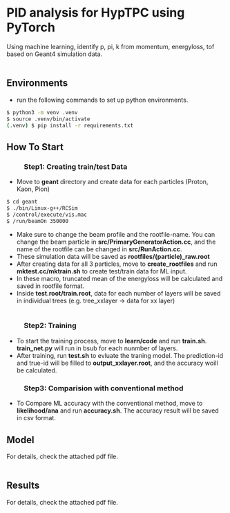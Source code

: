 # PID analysis for HypTPC using PyTorch

Using machine learning, identify p, pi, k from momentum, energyloss, tof based on Geant4 simulation data.
<br><br>

<dl>

## <dt>Environments</dt>

- run the following commands to set up python environments.

```.sh
$ python3 -m venv .venv
$ source .venv/bin/activate
(.venv) $ pip install -r requirements.txt
```

## <dt>How To Start</dt>

### <dd>Step1: Creating train/test Data

- Move to **geant** directory and create data for each particles (Proton, Kaon, Pion)

```sh
$ cd geant
$ ./bin/Linux-g++/RCSim
$ /control/execute/vis.mac
$ /run/beamOn 350000
```

- Make sure to change the beam profile and the rootfile-name. You can change the beam particle in **src/PrimaryGeneratorAction.cc**, and the name of the rootfile can be changed in **src/RunAction.cc**.
- These simulation data will be saved as **rootfiles/(particle)\_raw.root**
- After creating data for all 3 particles, move to **create_rootfiles** and run **mktest.cc/mktrain.sh** to create test/train data for ML input.
- In these macro, truncated mean of the energyloss will be calculated and saved in rootfile format.
- Inside **test.root/train.root**, data for each number of layers will be saved in individual trees (e.g. tree_xxlayer -> data for xx layer)
  <br><br>

</dd>

### <dd>Step2: Training

- To start the training process, move to **learn/code** and run **train.sh**. **train_net.py** will run in bsub for each nunmber of layers.
- After training, run **test.sh** to evluate the traning model. The prediction-id and true-id will be filled to **output_xxlayer.root**, and the accuracy woill be calculated.

</dd>

### <dd>Step3: Comparision with conventional method

- To Compare ML accuracy with the conventional method, move to **likelihood/ana** and run **accuracy.sh**. The accuracy result will be saved in csv format.

</dd>

## <dt>Model</dt>

For details, check the attached pdf file.
<br><br>

## <dt>Results</dt>

For details, check the attached pdf file.

</dl>
